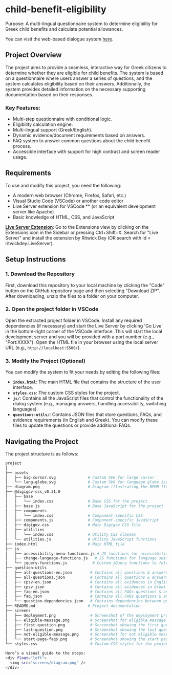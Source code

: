 # child-benefit-eligibility

Purpose: A multi-lingual questionnaire system to determine eligibility for Greek child benefits and calculate potential allowances.

You can visit the web-based dialogue system [here](https://govgr-child-benefit-eligibility.github.io/).

## Project Overview

The project aims to provide a seamless, interactive way for Greek citizens to determine whether they are eligible for child benefits. The system is based on a questionnaire where users answer a series of questions, and the system calculates eligibility based on their answers. Additionally, the system provides detailed information on the necessary supporting documentation based on their responses.

### Key Features:
- Multi-step questionnaire with conditional logic.
- Eligibility calculation engine.
- Multi-lingual support (Greek/English).
- Dynamic evidence/document requirements based on answers.
- FAQ system to answer common questions about the child benefit process.
- Accessible interface with support for high contrast and screen reader usage.

## Requirements

To use and modify this project, you need the following:

- A modern web browser (Chrome, Firefox, Safari, etc.)
- Visual Studio Code (VSCode) or another code editor
- Live Server extension for VSCode ** (or an equivalent development server like Apache)
- Basic knowledge of HTML, CSS, and JavaScript

**[Live Server Extension](https://marketplace.visualstudio.com/items?itemName=ritwickdey.LiveServer)**: Go to the Extensions view by clicking on the Extensions icon in the Sidebar or pressing Ctrl+Shift+X. Search for "Live Server" and install the extension by Ritwick Dey (OR search with id = ritwickdey.LiveServer). 

## Setup Instructions

### 1. Download the Repository

First, download this repository to your local machine by clicking the "Code" button on the GitHub repository page and then selecting "Download ZIP". After downloading, unzip the files to a folder on your computer.

### 2. Open the project folder in VSCode

Open the extracted project folder in VSCode. Install any required dependencies (if necessary) and start the Live Server by clicking 'Go Live' in the bottom-right corner of the VSCode interface. This will start the local development server and you will be provided with a port number (e.g., "Port:XXXX"). Open the HTML file in your browser using the local server URL (e.g., `http://localhost:5500/`).

### 3. Modify the Project (Optional)

You can modify the system to fit your needs by editing the following files:

- **`index.html`**: The main HTML file that contains the structure of the user interface.
- **`styles.css`**: The custom CSS styles for the project.
- **`js/`**: Contains all the JavaScript files that control the functionality of the dialog system (e.g., managing answers, handling accessibility, switching languages).
- **`questions-utils/`**: Contains JSON files that store questions, FAQs, and evidence requirements (in English and Greek). You can modify these files to update the questions or provide additional FAQs.

## Navigating the Project

The project structure is as follows:

```sh
project
│
├── assets
│   ├── big-cursor.svg              # Custom SVG for large cursor
│   └── lang-globe.svg              # Custom SVG for language globe icon
├── diagram.png                     # Diagram illustrating the BPMN flow
├── @digigov-css_v0.31.0
│   ├── base
│   │   └── index.css               # Base CSS for the project
│   ├── base.js                     # Base JavaScript for the project
│   ├── components
│   │   └── index.css               # Component-specific CSS
│   ├── components.js               # Component-specific JavaScript
│   ├── digigov.css                 # Main Digigov CSS file
│   ├── utilities
│   │   └── index.css               # Utility CSS classes
│   └── utilities.js                # Utility JavaScript functions
├── index.html                      # Main HTML file
├── js
│   ├── accessibility-menu-functions.js # JS functions for accessibility menu
│   ├── change-language-functions.js   # JS functions for language switching
│   └── jquery-functions.js           # Custom jQuery functions to fetch questions, evidences, FAQs, and to handle answers in the questionnaire
├── question-utils
│   ├── all-questions-en.json        # Contains all questions & answers in English
│   ├── all-questions.json           # Contains all questions & answers in Greek
│   ├── cpsv-en.json                 # Contains all evidences in English
│   ├── cpsv.json                    # Contains all evidences in Greek
│   ├── faq-en.json                  # Contains all FAQs questions & answers in English
│   ├── faq.json                     # Contains all FAQs questions & answers in Greek
│   └── question-dependencies.json   # Contains dependencies between questions
├── README.md                       # Project documentation
├── screens
│   ├── deployment.png               # Screenshot of the deployment process
│   ├── eligible-message.png         # Screenshot for eligible message display
│   ├── first-question.png           # Screenshot showing the first question
│   ├── last-question.png            # Screenshot showing the last question
│   ├── not-eligible-message.png     # Screenshot for not eligible message display
│   └── start-page-faqs.png          # Screenshot showing the start page FAQs
└── styles.css                       # Custom CSS styles for the project

Here’s a visual guide to the steps:
<div float="left">
  <img src="screens/diagram.png" />
</div>